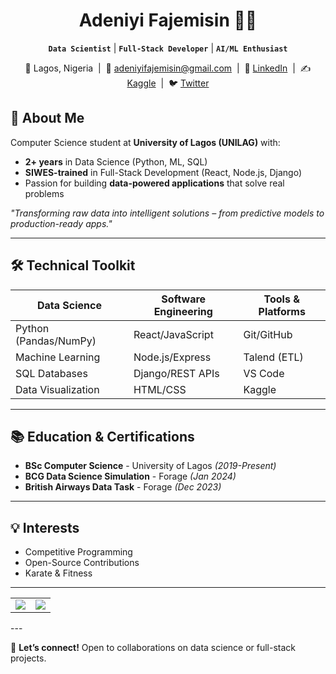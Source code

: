 <h1 align="center">Adeniyi Fajemisin 👨‍💻</h1>

<p align="center">
  <b><code>Data Scientist</code></b> | <b><code>Full-Stack Developer</code></b> | <b><code>AI/ML Enthusiast</code></b>  
</p>

<p align="center">
  📍 Lagos, Nigeria &nbsp;|&nbsp; 
  📧 <a href="mailto:adeniyifajemisin@gmail.com">adeniyifajemisin@gmail.com</a> &nbsp;|&nbsp;  
  🔗 <a href="https://linkedin.com/in/adeniyi-fajemisin-326bb2229">LinkedIn</a> &nbsp;|&nbsp; 
  ✍️ <a href="https://www.kaggle.com/fajemisinadeniyi/">Kaggle</a> &nbsp;|&nbsp; 
  🐦 <a href="https://x.com/neecrownsmith">Twitter</a>
</p>


## 🚀 About Me

Computer Science student at **University of Lagos (UNILAG)** with:

* **2+ years** in Data Science (Python, ML, SQL)
* **SIWES-trained** in Full-Stack Development (React, Node.js, Django)
* Passion for building **data-powered applications** that solve real problems

*"Transforming raw data into intelligent solutions – from predictive models to production-ready apps."*

---

## 🛠️ Technical Toolkit

| **Data Science**      | **Software Engineering** | **Tools & Platforms** |
| --------------------- | ------------------------ | --------------------- |
| Python (Pandas/NumPy) | React/JavaScript         | Git/GitHub            |
| Machine Learning      | Node.js/Express          | Talend (ETL)          |
| SQL Databases         | Django/REST APIs         | VS Code               |
| Data Visualization    | HTML/CSS                 | Kaggle                |

---

## 📚 Education & Certifications

* **BSc Computer Science** - University of Lagos *(2019-Present)*
* **BCG Data Science Simulation** - Forage *(Jan 2024)*
* **British Airways Data Task** - Forage *(Dec 2023)*

---

## 💡 Interests

* Competitive Programming
* Open-Source Contributions
* Karate & Fitness

---
<div align="center">
  <table><tr>
    <td valign="top" width="50%">
      <img src="https://github-readme-stats.vercel.app/api?username=neecrownsmith&show_icons=true&theme=radical" />
    </td>
    <td valign="top" width="50%">
      <img src="https://github-readme-stats.vercel.app/api/top-langs/?username=neecrownsmith&layout=compact&theme=radical" />
    </td>
  </tr></table>
</div>
---

🤝 **Let’s connect!** Open to collaborations on data science or full-stack projects.
